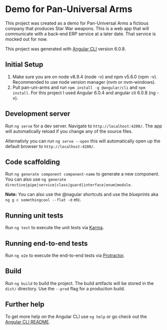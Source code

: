 # Demo for Pan-Universal Arms

This project was created as a demo for Pan-Universal Arms a fictious company that produces Star War weapons. This is a web app that will communicate with a back-end ERP service at a later date. That service is mocked out for now.

This project was generated with [Angular CLI](https://github.com/angular/angular-cli) version 6.0.8.

## Initial Setup

1.  Make sure you are on node v8.9.4 (node -v) and npm v5.6.0 (npm -v). Recommended to use node version manager (nvm or nvm-windows).
2.  Pull pan-uni-arms and run `npm install -g @angular/cli` and `npm install`. For this project I used Angular 6.0.4 and angular cli 6.0.8 (ng -v).

## Development server

Run `ng serve` for a dev server. Navigate to `http://localhost:4200/`. The app will automatically reload if you change any of the source files.

Alternativly you can run `ng serve --open` this will automatically open up the default browser to `http://localhost:4200/`.

## Code scaffolding

Run `ng generate component component-name` to generate a new component. You can also use `ng generate directive|pipe|service|class|guard|interface|enum|module`.

**Note:** You can also use the @nagular shortcuts and use the _blueprints_ aka `ng g c somethingcool --flat -d` etc.

## Running unit tests

Run `ng test` to execute the unit tests via [Karma](https://karma-runner.github.io).

## Running end-to-end tests

Run `ng e2e` to execute the end-to-end tests via [Protractor](http://www.protractortest.org/).

## Build

Run `ng build` to build the project. The build artifacts will be stored in the `dist/` directory. Use the `--prod` flag for a production build.

## Further help

To get more help on the Angular CLI use `ng help` or go check out the [Angular CLI README](https://github.com/angular/angular-cli/blob/master/README.md).
